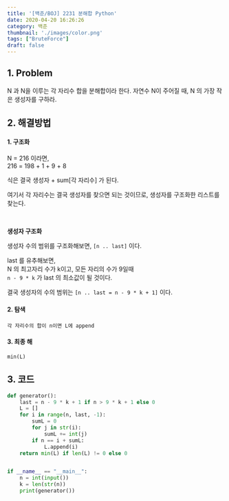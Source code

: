 ```yaml
---
title: '[백준/BOJ] 2231 분해합 Python'
date: 2020-04-20 16:26:26
category: 백준
thumbnail: './images/color.png'
tags: ["BruteForce"]
draft: false
---
```


## 1. Problem <br>

N 과 N을 이루는 각 자리수 합을 분해합이라 한다.
자연수 N이 주어질 때, N 의 가장 작은 생성자를 구하라.

## 2. 해결방법

#### 1. 구조화

N = 216 이라면, <br>
216 = 198 + 1 + 9 + 8

식은 결국 생성자 + sum[각 자리수] 가 된다.

여기서 각 자리수는 결국 생성자를 찾으면 되는 것이므로, 생성자를 구조화한 리스트를 찾는다.

<br>

**생성자 구조화**
    
생성자 수의 범위를 구조화해보면, `[n .. last]` 이다.
    
last 를 유추해보면,<br>
N 의 최고자리 수가 k이고, 모든 자리의 수가 9일때<br>
`n - 9 * k` 가 last 의 최소값이 될 것이다.

결국 생성자의 수의 범위는 `[n .. last = n - 9 * k + 1]` 이다.

#### 2. 탐색 <br>
    각 자리수의 합이 n이면 L에 append
#### 3. 최종 해 <br>
    min(L)

## 3. 코드
```python
def generator():
    last = n - 9 * k + 1 if n > 9 * k + 1 else 0
    L = []
    for i in range(n, last, -1):
        sumL = 0
        for j in str(i):
            sumL += int(j)
        if n == i + sumL:
            L.append(i)
    return min(L) if len(L) != 0 else 0


if __name__ == "__main__":
    n = int(input())
    k = len(str(n))
    print(generator())
```